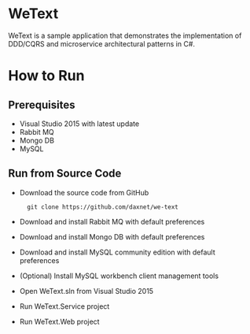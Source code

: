 # WeText
WeText is a sample application that demonstrates the implementation of DDD/CQRS and microservice architectural patterns in C#.
# How to Run
## Prerequisites
- Visual Studio 2015 with latest update
- Rabbit MQ
- Mongo DB
- MySQL

## Run from Source Code
- Download the source code from GitHub

		git clone https://github.com/daxnet/we-text
-  Download and install Rabbit MQ with default preferences
-  Download and install Mongo DB with default preferences
-  Download and install MySQL community edition with default preferences
-  (Optional) Install MySQL workbench client management tools
-  Open WeText.sln from Visual Studio 2015
-  Run WeText.Service project
-  Run WeText.Web project

